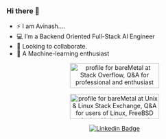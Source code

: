 <!-- <img src="https://github.com/CodeChari/CodeChari/blob/master/banner_1.gif"> -->

### Hi there 👋


<!--
**CodeChari/CodeChari** is a ✨ _special_ ✨ repository because its `README.md` (this file) appears on your GitHub profile.
-->

- ⚡ I am Avinash....
- 💻  I’m a Backend Oriented Full-Stack AI Engineer
- 👯  Looking to collaborate.
- 🔭  A Machine-learning enthusiast
  
 <!--  <img src = "https://github-readme-stats.vercel.app/api?username=avinasx&show_icons=true&theme=radical&line_height=27"> -->
 <!-- <img src = "https://github-readme-stats.vercel.app/api/top-langs/?username=avinasx&hide=css,html&theme=tokyonight"> -->
  
  <div align="center">
<a href="https://stackoverflow.com/users/7338187/baremetal" targe="_blank"><img src="https://stackoverflow.com/users/flair/7338187.png?theme=dark" width="208" height="58" alt="profile for bareMetal at Stack Overflow, Q&amp;A for professional and enthusiast programmers" title="profile for bareMetal at Stack Overflow, Q&amp;A for professional and enthusiast programmers"></a>

  <a href="https://unix.stackexchange.com/users/275556/baremetal" targe="_blank"><img src="https://unix.stackexchange.com/users/flair/275556.png?theme=dark" width="208" height="58" alt="profile for bareMetal at Unix &amp; Linux Stack Exchange, Q&amp;A for users of Linux, FreeBSD and other Un*x-like operating systems" title="profile for bareMetal at Unix &amp; Linux Stack Exchange, Q&amp;A for users of Linux, FreeBSD and other Un*x-like operating systems"></a>
</div>

  
<div align="center">
<!--
[![Twitter Badge](https://img.shields.io/badge/-@nklmarch17-1ca0f1?style=flat-square&labelColor=1ca0f1&logo=twitter&logoColor=white&link=https://twitter.com/Avinymous)](https://twitter.com/nklmarch17) 
-->

[![Linkedin Badge](https://img.shields.io/badge/-avinash-blue?style=flat-square&logo=Linkedin&logoColor=white&link=https://www.linkedin.com/in/avinash-kumar-shudhanshu-3aa13327/)](https://www.linkedin.com/in/avinash-kumar-shudhanshu-3aa13327/)
<!--
[![Medium Badge](https://img.shields.io/badge/-@nerdynikhil-03a57a?style=flat-square&labelColor=000000&logo=Medium&link=https://medium.com/@nerdynikhil/)](https://medium.com/@nerdynikhil)
-->

</div>



